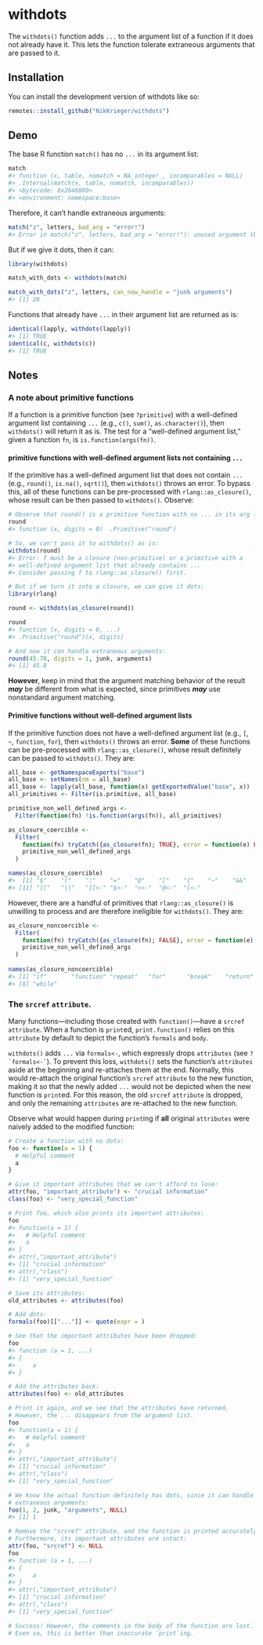 
<!-- README.md is generated from README.Rmd. Please edit that file -->

# withdots

<!-- badges: start -->
<!-- badges: end -->

The `withdots()` function adds `...` to the argument list of a function
if it does not already have it. This lets the function tolerate
extraneous arguments that are passed to it.

## Installation

You can install the development version of withdots like so:

``` r
remotes::install_github("NikKrieger/withdots")
```

## Demo

The base R function `match()` has no `...` in its argument list:

``` r
match
#> function (x, table, nomatch = NA_integer_, incomparables = NULL) 
#> .Internal(match(x, table, nomatch, incomparables))
#> <bytecode: 0x2646880>
#> <environment: namespace:base>
```

Therefore, it can’t handle extraneous arguments:

``` r
match("z", letters, bad_arg = "error!")
#> Error in match("z", letters, bad_arg = "error!"): unused argument (bad_arg = "error!")
```

But if we give it dots, then it can:

``` r
library(withdots)

match_with_dots <- withdots(match)

match_with_dots("z", letters, can_now_handle = "junk arguments")
#> [1] 26
```

Functions that already have `...` in their argument list are returned as
is:

``` r
identical(lapply, withdots(lapply))
#> [1] TRUE
identical(c, withdots(c))
#> [1] TRUE
```

## Notes

### A note about primitive functions

If a function is a primitive function (see `?primitive`) with a
well-defined argument list containing `...` (e.g., `c()`, `sum()`,
`as.character()`), then `withdots()` will return it as is. The test for
a “well-defined argument list,” given a function `fn`, is
`is.function(args(fn))`.

#### primitive functions with well-defined argument lists not containing `...`

If the primitive has a well-defined argument list that does not contain
`...` (e.g., `round()`, `is.na()`, `sqrt()`), then `withdots()` throws
an error. To bypass this, all of these functions can be pre-processed
with `rlang::as_closure()`, whose result can be then passed to
`withdots()`. Observe:

``` r
# Observe that round() is a primitive function with no ... in its arg list:
round
#> function (x, digits = 0)  .Primitive("round")
```

``` r
# So, we can't pass it to withdots() as is:
withdots(round)
#> Error: f must be a closure (non-primitive) or a primitive with a
#> well-defined argument list that already contains ...
#> Consider passing f to rlang::as_closure() first.
```

``` r
# But if we turn it into a closure, we can give it dots:
library(rlang)

round <- withdots(as_closure(round))

round
#> function (x, digits = 0, ...) 
#> .Primitive("round")(x, digits)
```

``` r
# And now it can handle extraneous arguments:
round(45.78, digits = 1, junk, arguments)
#> [1] 45.8
```

**However**, keep in mind that the argument matching behavior of the
result ***may*** be different from what is expected, since primitives
***may*** use nonstandard argument matching.

#### Primitive functions without well-defined argument lists

If the primitive function does not have a well-defined argument list
(e.g., `[`, `~`, `function`, `for`), then `withdots()` throws an error.
**Some** of these functions can be pre-processed with
`rlang::as_closure()`, whose result definitely can be passed to
`withdots()`. They are:

``` r
all_base <- getNamespaceExports("base")
all_base <- setNames(nm = all_base)
all_base <- lapply(all_base, function(x) getExportedValue("base", x))
all_primitives <- Filter(is.primitive, all_base)

primitive_non_well_defined_args <-
  Filter(function(fn) !is.function(args(fn)), all_primitives)

as_closure_coercible <-
  Filter(
    function(fn) tryCatch({as_closure(fn); TRUE}, error = function(e) FALSE),
    primitive_non_well_defined_args
  )

names(as_closure_coercible)
#>  [1] "$"    "("    ":"    "="    "@"    "["    "{"    "~"    "&&"   "<-"  
#> [11] "[["   "||"   "[[<-" "$<-"  "<<-"  "@<-"  "[<-"
```

However, there are a handful of primitives that `rlang::as_closure()` is
unwilling to process and are therefore ineligible for `withdots()`. They
are:

``` r
as_closure_noncoercible <-
  Filter(
    function(fn) tryCatch({as_closure(fn); FALSE}, error = function(e) TRUE),
    primitive_non_well_defined_args
  )
  
names(as_closure_noncoercible)
#> [1] "if"       "function" "repeat"   "for"      "break"    "return"   "next"    
#> [8] "while"
```

### The `srcref` `attribute`.

Many functions—including those created with `function()`—have a `srcref`
`attribute`. When a function is `print`ed, `print.function()` relies on
this `attribute` by default to depict the function’s `formals` and
`body`.

`withdots()` adds `...` via `formals<-`, which expressly drops
`attributes` (see `` ?`formals<-` ``). To prevent this loss,
`withdots()` sets the function’s `attributes` aside at the beginning and
re-attaches them at the end. Normally, this would re-attach the original
function’s `srcref` `attribute` to the new function, making it so that
the newly added `...` would not be depicted when the new function is
`print`ed. For this reason, the old `srcref` `attribute` is dropped, and
only the remaining `attributes` are re-attached to the new function.

Observe what would happen during `print`ing if **all** original
`attributes` were naively added to the modified function:

``` r
# Create a function with no dots:
foo <- function(a = 1) {
  # Helpful comment
  a
}

# Give it important attributes that we can't afford to lose:
attr(foo, "important_attribute") <- "crucial information"
class(foo) <- "very_special_function"

# Print foo, which also prints its important attributes:
foo
#> function(a = 1) {
#>   # Helpful comment
#>   a
#> }
#> attr(,"important_attribute")
#> [1] "crucial information"
#> attr(,"class")
#> [1] "very_special_function"
```

``` r
# Save its attributes:
old_attributes <- attributes(foo)

# Add dots:
formals(foo)[["..."]] <- quote(expr = )

# See that the important attributes have been dropped:
foo
#> function (a = 1, ...) 
#> {
#>     a
#> }
```

``` r
# Add the attributes back:
attributes(foo) <- old_attributes

# Print it again, and we see that the attributes have returned.
# However, the ... disappears from the argument list.
foo
#> function(a = 1) {
#>   # Helpful comment
#>   a
#> }
#> attr(,"important_attribute")
#> [1] "crucial information"
#> attr(,"class")
#> [1] "very_special_function"
```

``` r
# We know the actual function definitely has dots, since it can handle
# extraneous arguments:
foo(1, 2, junk, "arguments", NULL)
#> [1] 1
```

``` r
# Remove the "srcref" attribute, and the function is printed accurately.
# Furthermore, its important attributes are intact:
attr(foo, "srcref") <- NULL
foo
#> function (a = 1, ...) 
#> {
#>     a
#> }
#> attr(,"important_attribute")
#> [1] "crucial information"
#> attr(,"class")
#> [1] "very_special_function"

# Success! However, the comments in the body of the function are lost.
# Even so, this is better than inaccurate `print`ing.
```
